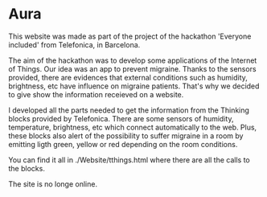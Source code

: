 # Aura
This website was made as part of the project of the hackathon 'Everyone included' from Telefonica, in Barcelona.

The aim of the hackathon was to develop some applications of the Internet of Things. Our idea was an app to prevent migraine. Thanks to the sensors provided, there are evidences that external conditions such as humidity, brightness, etc have influence on migraine patients. That's why we decided to give show the information receieved on a website.

I developed all the parts needed to get the information from the Thinking blocks provided by Telefonica. There are some sensors of humidity, temperature, brightness, etc which connect automatically to the web.
Plus, these blocks also alert of the possibility to suffer migraine in a room by emitting ligth green, yellow or red depending on the room conditions.

You can find it all in ./Website/tthings.html where there are all the calls to the blocks.

The site is no longe online.
